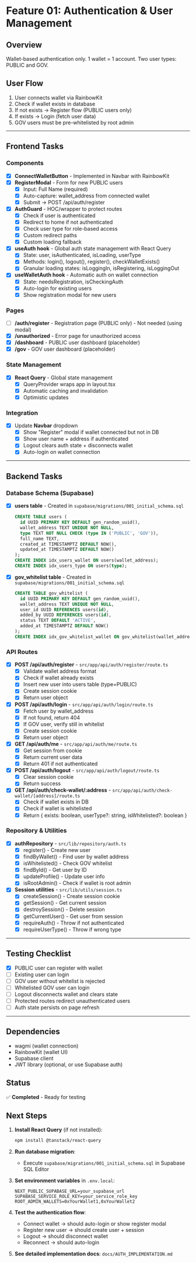 # Feature 01: Authentication & User Management

## Overview

Wallet-based authentication only. 1 wallet = 1 account. Two user types: PUBLIC and GOV.

## User Flow

1. User connects wallet via RainbowKit
2. Check if wallet exists in database
3. If not exists → Register flow (PUBLIC users only)
4. If exists → Login (fetch user data)
5. GOV users must be pre-whitelisted by root admin

---

## Frontend Tasks

### Components

- [x] **ConnectWalletButton** - Implemented in Navbar with RainbowKit
- [x] **RegisterModal** - Form for new PUBLIC users
  - [x] Input: Full Name (required)
  - [x] Auto-capture: wallet_address from connected wallet
  - [x] Submit → POST /api/auth/register
- [x] **AuthGuard** - HOC/wrapper to protect routes
  - [x] Check if user is authenticated
  - [x] Redirect to home if not authenticated
  - [x] Check user type for role-based access
  - [x] Custom redirect paths
  - [x] Custom loading fallback
- [x] **useAuth hook** - Global auth state management with React Query
  - [x] State: user, isAuthenticated, isLoading, userType
  - [x] Methods: login(), logout(), register(), checkWalletExists()
  - [x] Granular loading states: isLoggingIn, isRegistering, isLoggingOut
- [x] **useWalletAuth hook** - Automatic auth on wallet connection
  - [x] State: needsRegistration, isCheckingAuth
  - [x] Auto-login for existing users
  - [x] Show registration modal for new users

### Pages

- [ ] **/auth/register** - Registration page (PUBLIC only) - Not needed (using modal)
- [x] **/unauthorized** - Error page for unauthorized access
- [x] **/dashboard** - PUBLIC user dashboard (placeholder)
- [x] **/gov** - GOV user dashboard (placeholder)

### State Management

- [x] **React Query** - Global state management
  - [x] QueryProvider wraps app in layout.tsx
  - [x] Automatic caching and invalidation
  - [x] Optimistic updates

### Integration

- [x] Update **Navbar** dropdown
  - [x] Show "Register" modal if wallet connected but not in DB
  - [x] Show user name + address if authenticated
  - [x] Logout clears auth state + disconnects wallet
  - [x] Auto-login on wallet connection

---

## Backend Tasks

### Database Schema (Supabase)

- [x] **users table** - Created in `supabase/migrations/001_initial_schema.sql`

  ```sql
  CREATE TABLE users (
    id UUID PRIMARY KEY DEFAULT gen_random_uuid(),
    wallet_address TEXT UNIQUE NOT NULL,
    type TEXT NOT NULL CHECK (type IN ('PUBLIC', 'GOV')),
    full_name TEXT,
    created_at TIMESTAMPTZ DEFAULT NOW(),
    updated_at TIMESTAMPTZ DEFAULT NOW()
  );
  CREATE INDEX idx_users_wallet ON users(wallet_address);
  CREATE INDEX idx_users_type ON users(type);
  ```

- [x] **gov_whitelist table** - Created in `supabase/migrations/001_initial_schema.sql`
  ```sql
  CREATE TABLE gov_whitelist (
    id UUID PRIMARY KEY DEFAULT gen_random_uuid(),
    wallet_address TEXT UNIQUE NOT NULL,
    user_id UUID REFERENCES users(id),
    added_by UUID REFERENCES users(id),
    status TEXT DEFAULT 'ACTIVE',
    added_at TIMESTAMPTZ DEFAULT NOW()
  );
  CREATE INDEX idx_gov_whitelist_wallet ON gov_whitelist(wallet_address);
  ```

### API Routes

- [x] **POST /api/auth/register** - `src/app/api/auth/register/route.ts`
  - [x] Validate wallet address format
  - [x] Check if wallet already exists
  - [x] Insert new user into users table (type=PUBLIC)
  - [x] Create session cookie
  - [x] Return user object
- [x] **POST /api/auth/login** - `src/app/api/auth/login/route.ts`
  - [x] Fetch user by wallet_address
  - [x] If not found, return 404
  - [x] If GOV user, verify still in whitelist
  - [x] Create session cookie
  - [x] Return user object
- [x] **GET /api/auth/me** - `src/app/api/auth/me/route.ts`
  - [x] Get session from cookie
  - [x] Return current user data
  - [x] Return 401 if not authenticated
- [x] **POST /api/auth/logout** - `src/app/api/auth/logout/route.ts`
  - [x] Clear session cookie
  - [x] Return success
- [x] **GET /api/auth/check-wallet/:address** - `src/app/api/auth/check-wallet/[address]/route.ts`
  - [x] Check if wallet exists in DB
  - [x] Check if wallet is whitelisted
  - [x] Return { exists: boolean, userType?: string, isWhitelisted?: boolean }

### Repository & Utilities

- [x] **authRepository** - `src/lib/repository/auth.ts`
  - [x] register() - Create new user
  - [x] findByWallet() - Find user by wallet address
  - [x] isWhitelisted() - Check GOV whitelist
  - [x] findById() - Get user by ID
  - [x] updateProfile() - Update user info
  - [x] isRootAdmin() - Check if wallet is root admin
- [x] **Session utilities** - `src/lib/utils/session.ts`
  - [x] createSession() - Create session cookie
  - [x] getSession() - Get current session
  - [x] destroySession() - Delete session
  - [x] getCurrentUser() - Get user from session
  - [x] requireAuth() - Throw if not authenticated
  - [x] requireUserType() - Throw if wrong type

---

## Testing Checklist

- [x] PUBLIC user can register with wallet
- [ ] Existing user can login
- [ ] GOV user without whitelist is rejected
- [ ] Whitelisted GOV user can login
- [ ] Logout disconnects wallet and clears state
- [ ] Protected routes redirect unauthenticated users
- [ ] Auth state persists on page refresh

---

## Dependencies

- wagmi (wallet connection)
- RainbowKit (wallet UI)
- Supabase client
- JWT library (optional, or use Supabase auth)

## Status

✅ **Completed** - Ready for testing

## Next Steps

1. **Install React Query** (if not installed):

   ```bash
   npm install @tanstack/react-query
   ```

2. **Run database migration**:

   - Execute `supabase/migrations/001_initial_schema.sql` in Supabase SQL Editor

3. **Set environment variables** in `.env.local`:

   ```
   NEXT_PUBLIC_SUPABASE_URL=your_supabase_url
   SUPABASE_SERVICE_ROLE_KEY=your_service_role_key
   ROOT_ADMIN_WALLETS=0xYourWallet1,0xYourWallet2
   ```

4. **Test the authentication flow**:

   - Connect wallet → should auto-login or show register modal
   - Register new user → should create user + session
   - Logout → should disconnect wallet
   - Reconnect → should auto-login

5. **See detailed implementation docs**: `docs/AUTH_IMPLEMENTATION.md`
